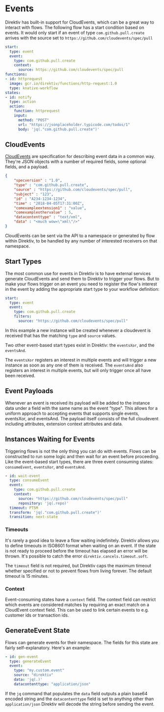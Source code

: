 
# Events

Direktiv has built-in support for CloudEvents, which can be a great way to interact with flows. The following flow has a start condition based on events. It would only start if an event of type `com.github.pull.create` arrives with the source set to `https://github.com/cloudevents/spec/pull`

```yaml title="Example Workflow"
start:
  type: event
  event:
    type: com.github.pull.create
    context:
      source: https://github.com/cloudevents/spec/pull
functions:
- id: httprequest
  image: gcr.io/direktiv/functions/http-request:1.0
  type: knative-workflow
states:
- id: notify
  type: action
  action:
    function: httprequest
    input:
      method: "POST"
      url: "https://jsonplaceholder.typicode.com/todos/1"
      body: 'jq(."com.github.pull.create")'
```

## CloudEvents

[CloudEvents](https://cloudevents.io/) are specification for describing event data in a common way. They're JSON objects with a number of required fields, some optional fields, and a payload.

```json title="Sample Cloudevent"
{
    "specversion" : "1.0",
    "type" : "com.github.pull.create",
    "source" : "https://github.com/cloudevents/spec/pull",
    "subject" : "123",
    "id" : "A234-1234-1234",
    "time" : "2018-04-05T17:31:00Z",
    "comexampleextension1" : "value",
    "comexampleothervalue" : 5,
    "datacontenttype" : "text/xml",
    "data" : "<much wow=\"xml\"/>"
}
```

CloudEvents can be sent via the API to a namespace or generated by flow within Direktiv, to be handled by any number of interested receivers on that namespace.

## Start Types

The most common use for events in Direktiv is to have external services generate CloudEvents and send them to Direktiv to trigger your flows. But to make your flows trigger on an event you need to register the flow's interest in the event by adding the appropriate start type to your workflow definition:

```yaml
start:
  type: event
  event:
    type: com.github.pull.create
    filters:
      source: "https://github.com/cloudevents/spec/pull"
```

In this example a new instance will be created whenever a cloudevent is received that has the matching `type` and `source` values.

Two other event-based start types exist in Direktiv: the `eventsXor`, and the `eventsAnd`.

The `eventsXor` registers an interest in multiple events and will trigger a new instance as soon as any one of them is received. The `eventsAnd` also registers an interest in multiple events, but will only trigger once all have been received.

## Event Payloads

Whenever an event is received its payload will be added to the instance data under a field with the same name as the event "type". This allows for a uniform approach to accepting events that supports single events, eventsXor, and eventsAnd. The payload itself consists of the full cloudevent including attributes, extension context attributes and data.

## Instances Waiting for Events

Triggering flows is not the only thing you can do with events. Flows can be constructed to run some logic and then wait for an event before proceeding. Like the event-based start types, there are three event consuming states: `consumeEvent`, `eventsXor`, and `eventsAnd`. 

```yaml title="Waiting Within A Flow"
- id: wait-event
  type: consumeEvent
  event:
    type: com.github.pull.create
    context:
      source: "https://github.com/cloudevents/spec/pull"
      repository: 'jq(.repo)'
  timeout: PT5M
  transform: 'jq(."com.github.pull.create")'
  transition: next-state
```

### Timeouts

It's rarely a good idea to leave a flow waiting indefinitely. Direktiv allows you to define timeouts in ISO8601 format when waiting on an event. If the state is not ready to proceed before the timeout has elapsed an error will be thrown. It's possible to catch the error `direktiv.cancels.timeout.soft`.

The `timeout` field is not required, but Direktiv caps the maximum timeout whether specified or not to prevent flows from living forever. The default timeout is 15 minutes.

### Context

Event-consuming states have a `context` field. The context field can restrict which events are considered matches by requiring an exact match on a CloudEvent context field. This can be used to link certain events to e.g. customer ids or transaction ids.

## GenerateEvent State

Flows can generate events for their namespace. The fields for this state are fairly self-explanatory. Here's an example:

```yaml
- id: gen-event
  type: generateEvent
  event:
    type: "my.custom.event"
    source: "direktiv"
    data: 'jq(.)'
    datacontenttype: "application/json"
```

If the `jq` command that populates the `data` field outputs a plain base64 encoded string and the `datacontenttype` field is set to anything other than `application/json` Direktiv will decode the string before sending the event.
